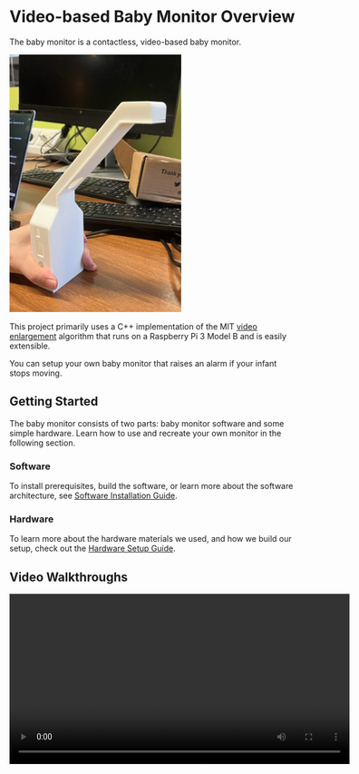 # Video-based Baby Monitor Overview

The baby monitor is a contactless, video-based baby monitor.

<a href="img/model.jpg">
  <img src="img/model.jpg" alt="render" width=303>
</a>

This project primarily uses a C++ implementation of the MIT [video enlargement](http://people.csail.mit.edu/mrub/vidmag/) algorithm that runs on a Raspberry Pi 3 Model B and is easily extensible.

You can setup your own baby monitor that raises an alarm if your infant stops moving.

## Getting Started

The baby monitor consists of two parts: baby monitor software and some simple hardware.
Learn how to use and recreate your own monitor in the following section.

### Software

To install prerequisites, build the software, or learn more about the software architecture, see [Software Installation Guide](setup/sw-setup.md).

### Hardware

To learn more about the hardware materials we used, and how we build our setup, check out the [Hardware Setup Guide](setup/hw-setup.md).

## Video Walkthroughs


<video width="600" controls>
  <source src="img/demo.mp4" type="video/mp4">
  Your browser does not support the video tag.
</video>

